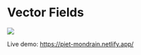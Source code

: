 # Vector Fields

<img src="./renders/20.06.2021-1624207930552.png" />

Live demo: https://piet-mondrain.netlify.app/
